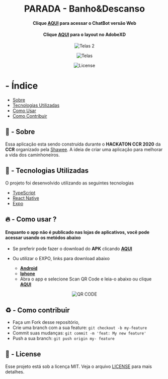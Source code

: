 <h1 align="center">
    <b>PARADA - Banho&Descanso</b> 
</h1>

<h4 align="center">

   Clique [AQUI](https://web-chat.global.assistant.watson.cloud.ibm.com/preview.html?region=us-south&integrationID=54cc1c00-28ea-49ff-99d7-5f4476341218&serviceInstanceID=02001311-37a8-4081-8ba6-0e7523ca9f6e) para acessar o ChatBot versão Web
</h4>

<h4 align="center">

   Clique [AQUI](https://xd.adobe.com/view/b857ee93-768d-43f8-4d4b-10c348d93ba1-ce66/grid) para o layout no AdobeXD
</h4>

<p align="center">
  <img alt="Telas 2" src="https://i.ibb.co/xf8JYB2/Whats-App-Image-2020-06-13-at-14-40-57.jpg" >
</p>

<p align="center">
  <img alt="Telas" src="https://i.ibb.co/CKY3S4f/Whats-App-Image-2020-06-13-at-14-40-57-1.jpg" >
</p>


<p align="center">
  <img alt="License" src="https://img.shields.io/github/license/vitorserrano/ecoleta?color=%237519C1">
</p>

#  -  Índice

- [Sobre](#sobre)
- [Tecnologias Utilizadas](#tecnologias-utilizadas)
- [Como Usar](#como-usar)
- [Como Contribuir](#como-contribuir)

<a id="sobre"></a>

## :bookmark:  -  Sobre
 

Essa aplicação esta sendo construída durante o <strong>HACKATON CCR 2020</strong> da <strong>CCR</strong> organizado pela [Shawee](https://shawee.io/). A ideia de criar uma aplicação para melhorar a vida dos caminhoneiros.</strong>

<a id="tecnologias-utilizadas"></a>

## :rocket:  -  Tecnologias Utilizadas

O projeto foi desenvolvido utilizando as seguintes tecnologias

- [TypeScript](https://www.typescriptlang.org/)
- [React Native](https://reactnative.dev/)
- [Expo](https://expo.io/)


<a id="como-usar"></a>

## :fire:  -  Como usar ? 

<h4>Enquanto o app não é publicado nas lojas de aplicativos, você pode acessar usando os metódos abaixo</h4>

  - Se preferir pode fazer o download do **APK** clicando **[AQUI](https://github.com/armandobretas/mobile-hackaton)** 
  - Ou utilizar o EXPO, links para download abaixo
  
    - **[Android](https://play.google.com/store/apps/details?id=host.exp.exponent)**
    - **[Iphone](https://apps.apple.com/br/app/expo-client/id982107779)**
    - Abra o app e selecione Scan QR Code e leia-o abaixo ou clique **[AQUI](https://expo.io/@armandobretas/parada)**

  <p align="center">
    <img alt="QR CODE" src="https://i.ibb.co/3TRXDt1/download-5.png" >
  </p>


<a id="como-contribuir"></a>

## :recycle:  -  Como contribuir

- Faça um Fork desse repositório,
- Crie uma branch com a sua feature: `git checkout -b my-feature`
- Commit suas mudanças: `git commit -m 'feat: My new feature'`
- Push a sua branch: `git push origin my-
feature`


## :memo:  -  License

Esse projeto está sob a licença MIT. Veja o arquivo [LICENSE](LICENSE.md) para mais detalhes.
